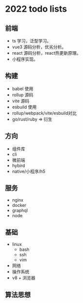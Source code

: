 # 2022 todo lists
## 前端
- ts 学习，泛型学习。
- vue3 源码分析，优劣分析。
- react 源码分析，react热更新原理。
- 小程序实现。

## 构建
- babel 使用
- rollup 源码
- vite 源码
- esbuild 使用
- rollup/webpack/vite/esbuild对比
- go/rust/ruby => 衍生
## 方向
- 组件库
- cli
- 微前端
- hybird
- native/小程序/h5

## 服务
- nginx
- docker
- graphql
- node

## 基础
- linux
  - bash
  - ssh
  - vim
- 网络
- 操作系统
- v8 + 浏览器

## 算法思想